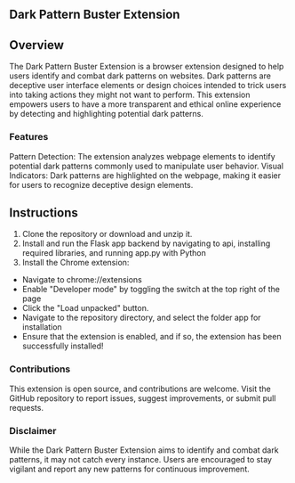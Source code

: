 ## Dark Pattern Buster Extension
## Overview
The Dark Pattern Buster Extension is a browser extension designed to help users identify and combat dark patterns on websites.
Dark patterns are deceptive user interface elements or design choices intended to trick users into taking actions they might not want to perform. 
This extension empowers users to have a more transparent and ethical online experience by detecting and highlighting potential dark patterns.

### Features
Pattern Detection: The extension analyzes webpage elements to identify potential dark patterns commonly used to manipulate user behavior.
Visual Indicators: Dark patterns are highlighted on the webpage, making it easier for users to recognize deceptive design elements.

## Instructions
1. Clone the repository or download and unzip it. 
2. Install and run the Flask app backend by navigating to api, installing required libraries, and running app.py with Python
3. Install the Chrome extension:
- Navigate to chrome://extensions
- Enable "Developer mode" by toggling the switch at the top right of the page
- Click the "Load unpacked" button.
- Navigate to the repository directory, and select the folder app for installation
- Ensure that the extension is enabled, and if so, the extension has been successfully installed!


### Contributions
This extension is open source, and contributions are welcome. Visit the GitHub repository to report issues, suggest improvements, or submit pull requests.

### Disclaimer
While the Dark Pattern Buster Extension aims to identify and combat dark patterns, it may not catch every instance. Users are encouraged to stay vigilant and report any new patterns for continuous improvement.

